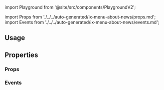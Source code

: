 import Playground from '@site/src/components/PlaygroundV2';

import Props from './../../auto-generated/ix-menu-about-news/props.md';
import Events from './../../auto-generated/ix-menu-about-news/events.md';

## Usage

<Playground
name="popover-news" height="30rem" noMargin examplesByName>
</Playground>

## Properties

### Props

<Props />

### Events

<Events />
